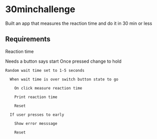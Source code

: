 # 30minchallenge
Built an app that measures the reaction time and do it in 30 min or less


## Requirements
Reaction time

  Needs a button says start
    Once pressed change to hold
    
    Random wait time set to 1-5 seconds
    
      When wait time is over switch button state to go
      
        On click measure reaction time
        
        Print reaction time
        
        Reset
        
      If user presses to early
      
        Show error messsage
        
        Reset
